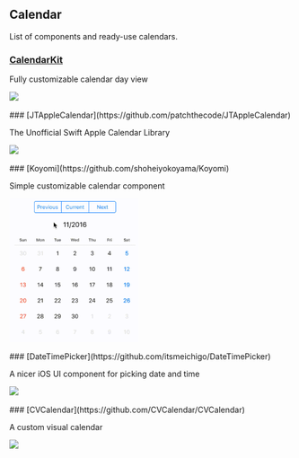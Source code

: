 ## Calendar

List of components and ready-use calendars.
### [CalendarKit](https://github.com/richardtop/CalendarKit)

Fully customizable calendar day view

<p float="left">
<img src="https://user-images.githubusercontent.com/8013017/30786599-1a05d3b0-a181-11e7-81fa-db6c7044bfa1.jpg" width="230">
</p>### [JTAppleCalendar](https://github.com/patchthecode/JTAppleCalendar)

The Unofficial Swift Apple Calendar Library

<p float="left">
<img src="https://cloud.githubusercontent.com/assets/2439146/20638185/d708d542-b353-11e6-8119-fa36c11b66cb.gif" width="230">
</p>### [Koyomi](https://github.com/shoheiyokoyama/Koyomi)

Simple customizable calendar component

<p float="left">
<img src="https://raw.githubusercontent.com/shoheiyokoyama/Assets/master/Koyomi/demo-example.gif" width="230">
</p>### [DateTimePicker](https://github.com/itsmeichigo/DateTimePicker)

A nicer iOS UI component for picking date and time

<p float="left">
<img src="https://raw.githubusercontent.com/itsmeichigo/DateTimePicker/master/screenshot.png" width="230">
</p>### [CVCalendar](https://github.com/CVCalendar/CVCalendar)

A custom visual calendar

<p float="left">
<img src="https://raw.githubusercontent.com/CVCalendar/CVCalendar/master/Screenshots/Demo_grey.gif" width="230">
</p>